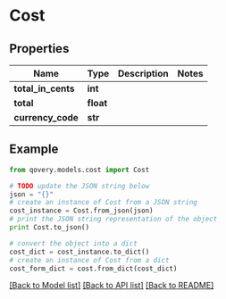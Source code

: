 # Cost


## Properties
Name | Type | Description | Notes
------------ | ------------- | ------------- | -------------
**total_in_cents** | **int** |  | 
**total** | **float** |  | 
**currency_code** | **str** |  | 

## Example

```python
from qovery.models.cost import Cost

# TODO update the JSON string below
json = "{}"
# create an instance of Cost from a JSON string
cost_instance = Cost.from_json(json)
# print the JSON string representation of the object
print Cost.to_json()

# convert the object into a dict
cost_dict = cost_instance.to_dict()
# create an instance of Cost from a dict
cost_form_dict = cost.from_dict(cost_dict)
```
[[Back to Model list]](../README.md#documentation-for-models) [[Back to API list]](../README.md#documentation-for-api-endpoints) [[Back to README]](../README.md)


